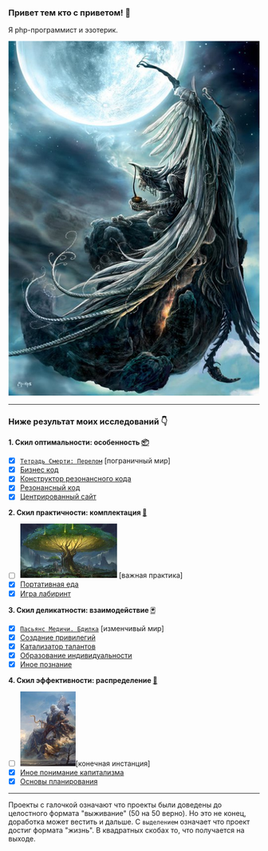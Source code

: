 ### Привет тем кто с приветом! 👋

Я php-программист и эзотерик. 

![](./pictures/164542_119788144759463_100001848353269_134961_7745641_n.jpg)

<hr>

### Ниже результат моих исследований 👇

<b>1. Скил оптимальности: особенность <a target="_blank" href="https://www.youtube.com/watch?v=JcAoi_WFHGE">📦</a></b>
   - [X] <a href="https://github.com/botogame/botogame/blob/main/freedom/distribution/fracture/README.md">`Тетрадь Смерти: Перелом`</a> [пограничный мир]
   - [X] <a href="https://github.com/botogame/botogame/blob/main/freedom/distribution/business_code/README.md">Бизнес код</a>
   - [X] <a href="https://github.com/botogame/botogame/blob/main/freedom/distribution/resonance_code_constructor/README.md">Конструктор резонансного кода</a>
   - [X] <a href="https://github.com/botogame/botogame/blob/main/freedom/distribution/resonant_code/README.md">Резонансный код</a>
   - [X] <a href="https://github.com/botogame/botogame/blob/main/freedom/distribution/centered_site/README.md">Центрированный сайт</a>

<b>2. Скил практичности: комплектация <a target="_blank" href="https://www.youtube.com/watch?v=CtgPzcN6HP0">👛</a></b>

   - [ ] ![](./pictures/drevo.jpg) [важная практика] 
   - [X] <a href="https://github.com/botogame/botogame/blob/main/freedom/order/portable_food/README.md">Портативная еда</a>
   - [X] <a href="https://github.com/botogame/botogame/blob/main/freedom/order/maze_game/README.md">Игра лабиринт</a>
   
<b>3. Скил деликатности: взаимодействие <a target="_blank" href="https://m.youtube.com/watch?v=PCOXZqw3ST0">🃏</a></b>
   - [X] <a target="_blank" href="https://github.com/botogame/botogame/blob/main/freedom/interaction/vigil/README.md">`Пасьянс Медичи. Бдилка`</a> [изменчивый мир]
   - [X] <a href="https://github.com/botogame/botogame/blob/main/freedom/interaction/creating_privileges/README.md">Создание привилегий</a>
   - [X] <a href="https://github.com/botogame/botogame/blob/main/freedom/interaction/talent_catalyst/README.md">Катализатор талантов</a>
   - [X] <a href="https://github.com/botogame/botogame/blob/main/freedom/interaction/education_individuality/README.md">Образование индивидуальности</a>
   - [X] <a href="https://github.com/botogame/botogame/blob/main/freedom/interaction/other_knowledge/README.md">Иное познание</a>

<b>4. Скил эффективности: распределение <a target="_blank" href="https://www.youtube.com/watch?v=mAK2jl0LFpE">🔪</a></b>

   - [ ] ![](./pictures/naa_aa11.jpg)[конечная инстанция] 
   - [X] <a href="https://github.com/botogame/botogame/blob/main/freedom/uniqueness/different_understanding_capitalism/README.md">Иное понимание капитализма</a>
   - [X] <a href="https://github.com/botogame/botogame/blob/main/freedom/uniqueness/planning_basics/README.md">Основы планирования</a>

<hr>

Проекты с галочкой означают что проекты были доведены до целостного формата "выживание" (50 на 50 верно). Но это не конец, доработка может вестить и дальше. С `выделением` означает что проект достиг формата "жизнь". В квадратных скобах то, что получается на выходе.
